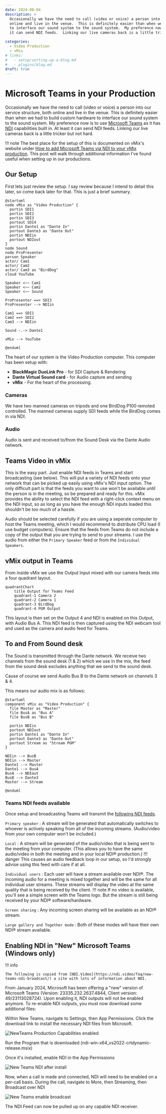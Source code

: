 ```yaml
---
date: 2024-08-04
description: >
  Occasionally we have the need to call (video or voice) a person into our service structure, both
  online and live in the venue.  This is definitely easier than when we had to build custom hardware
  to interface our sound system to the sound system.  My preference now is to use [Microsoft Teams](https://teams.microsoft.com/) as it has [NDI](https://ndi.video) capabilities built in.  At least
  it can send NDI feeds.  Linking our live cameras back is a little tricker but not hard.

categories:
  - Video Production
  - vMix
# links:
#   - setup/setting-up-a-blog.md
#   - plugins/blog.md
draft: true
---
```

# Microsoft Teams in your Production

Occasionally we have the need to call (video or voice) a person into our service structure, both
online and live in the venue.  This is definitely easier than when we had to build custom hardware
to interface our sound system to the sound system.  My preference now is to use [Microsoft Teams](https://teams.microsoft.com/) as it has [NDI](https://ndi.video) capabilities built in.  At least
it can send NDI feeds.  Linking our live cameras back is a little tricker but not hard.

!!! note
    The best place for the setup of this is documented on vMix's website under [How to add Microsoft Teams via NDI to your vMix production](https://www.vmix.com/knowledgebase/article.aspx/278/how-to-add-microsoft-teams-via-ndi-to-your-vmix-production).  This post will walk through additional information I've found useful when setting up in our productions.

## Our Setup

First lets just review the setup.  I say review because I intend to detail this later, so come back later for that.  This is just a brief summary.

```plantuml
@startuml
node vMix as "Video Production" {
  portin SDI1
  portin SDI2
  portin SDI3
  portout SDI4
  portin Dante1 as "Dante In"
  portout Dante3 as "Dante Out"
  portin NDIin
  portout NDIout
}
node Sound
node ProPresenter
person Speaker
actor/ Cam1
actor/ Cam2
actor/ Cam3 as "BirdDog"
cloud YouTube

Speaker <~~ Cam1
Speaker <~~ Cam2
Speaker <~~ Sound

ProPresenter ==> SDI3
ProPresenter --> NDIin

Cam1 ==> SDI1
Cam2 ==> SDI2
Cam3 --> NDIin

Sound -.-> Dante1

vMix --> YouTube

@enduml
```

The heart of our system is the Video Production computer.  This computer has been setup with:
* **BlackMagic DuoLink Pro** - for SDI Capture & Rendering
* **Dante Virtual Sound card** - for Audio capture and sending
* **vMix** - For the heart of the processing.

### Cameras
We have two manned cameras on tripods and one BirdDog P100 remoted controlled.  The manned cameras supply SDI feeds while the BirdDog comes in via NDI.

### Audio
Audio is sent and received to/from the Sound Desk via the Dante Audio network.

## Teams Video in vMix
This is the easy part.  Just enable NDI feeds in Teams and start broadcasting (see below).  This 
will put a variety of NDI feeds onto your network that can be picked up easily using vMix's NDI
input option.  The only difficult part is that the feeds you want to use won't be available until
the person is in the meeting, so be prepared and ready for this.  vMix provides the ability to 
select the NDI feed with a right-click context menu on the NDI input, so as long as you have the
enough NDI inputs loaded this shouldn't be too much of a hassle.

Audio should be selected carefully if you are using a seperate computer to host the Teams meeting,
which I would recommend to distribute CPU load (I use budget computers).  Ensure that the feeds
from Teams do not include a copy of the output that you are trying to send to your streams.  I
use the audio from either the `Primary Speaker` feed or from the `Individual Speakers`.

## vMix output in Teams
From inside vMix we use the Output Input mixed with our camera feeds into a four quadrant layout.

```mermaid
quadrantChart
    title Output for Teams Feed
    quadrant-1 Camera 2
    quadrant-2 Camera 1
    quadrant-3 BirdDog
    quadrant-4 PGM Output
```

This layout is then set on the Output 4 and NDI is enabled on this Output, with Audio Bus A.  This NDI feed is then captured using the NDI webcam tool and used as the camera and audio feed for Teams.

## To and From Sound desk
The Sound is transmitted through the Dante network.  We receive two channels from the sound desk (1 & 2) which we use in the mix, the feed from the sound desk excludes anything that we send to the sound desk.

Cause of course we send Audio Bus B to the Dante network on channels 3 & 4.

This means our audio mix is as follows:
```plantuml
@startuml
component vMix as "Video Production" {
  file Master as "Master"
  file BusA as "Bus A"
  file BusB as "Bus B"
  
  portin NDIin
  portout NDIout
  portin Dante1 as "Dante In"
  portout Dante3 as "Dante Out"
  portout Stream as "Stream PGM"
}

NDIin --> BusB
NDIin --> Master
Dante1 --> Master
Dante1 --> BusA
BusA --> NDIout
BusB --> Dante3
Master --> Stream

@enduml
```


### Teams NDI feeds available
Once setup and broadcasting Teams will transmit the [following NDI feeds](https://support.microsoft.com/en-us/office/broadcasting-audio-and-video-from-microsoft-teams-with-ndi-and-sdi-technology-e91a0adb-96b9-4dca-a2cd-07181276afa3).

`Primary speaker`
:   A stream will be generated that automatically switches to whoever is actively speaking from all of the incoming streams. (Audio/video from your own computer won't be included.)

`Local`
:   A stream will be generated of the audio/video that is being sent to the meeting from your computer. (This allows you to have the same audio/video in both the meeting and in your local NDI® production.)
    !!! danger
        This causes an audio feedback loop in our setup, so I'd strongly advise using this feed with care if at all.

`Individual users`
:   Each user will have a stream available over NDI®. The incoming audio for a meeting is mixed together and will be the same for all individual user streams. These streams will display the video at the same quality that is being received by the client.
    !!! note 
        If no video is available, you'll see a simple screen with the Teams logo. But the stream is still being received by your NDI® software/hardware.

`Screen sharing`
:   Any incoming screen sharing will be available as an NDI® stream. 

`Large gallery and Together mode`
:   Both of these modes will have their own NDI® stream available.


## Enabling NDI in "New" Microsoft Teams (Windows only)

!!! info

    The following is copied from [NDI.Video](https://ndi.video/faq/new-teams-ndi-broadcast/) a site with lots of information about NDI.

From January 2024, Microsoft has been offering a "new" version of Microsoft Teams (Version: 23335.232.2637.4844, Client version: 49/23113028724). Upon enabling it, NDI outputs will not be enabled anymore. To re-enable NDI outputs, you must now download some additional files:

Within New Teams, navigate to Settings, then App Permissions. Click the download link to install the necessary NDI files from Microsoft.

![NewTeams Production Capabilities enabled](../../assets/imgs/newteams-production-capabilities-enabled.png)

Run the Program that is downloaded (ndi-win-x64_vs2022-crtdynamic-release.msix)

Once it's installed, enable NDI in the App Permissions

![New Teams NDI after install](../../assets/imgs/new-teams-ndi-after-install.png)

Now, when a call is made and connected, NDI will need to be enabled on a per-call basis. During the call, navigate to More, then Streaming, then Broadcast over NDI

![New Teams enable broadcast](../../assets/imgs/new-teams-enable-broadcast.png)

The NDI Feed can now be pulled up on any capable NDI receiver.
